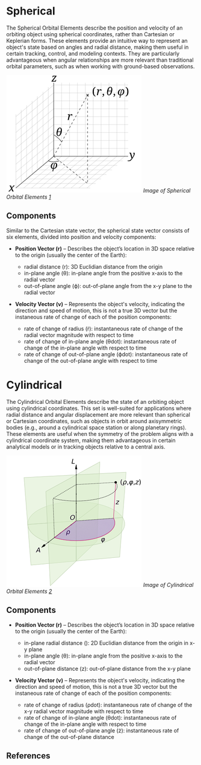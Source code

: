# Spherical

The Spherical Orbital Elements describe the position and velocity of an orbiting object using spherical coordinates, rather than Cartesian or Keplerian forms. These elements provide an intuitive way to represent an object's state based on angles and radial distance, making them useful in certain tracking, control, and modeling contexts. They are particularly advantageous when angular relationships are more relevant than traditional orbital parameters, such as when working with ground-based observations.

![image](../assets/spherical.png)
*Image of Spherical Orbital Elements [1]*

## Components

Similar to the Cartesian state vector, the spherical state vector consists of six elements, divided into position and velocity components:

* **Position Vector (r)** – Describes the object’s location in 3D space relative to the origin (usually the center of the Earth):
    * radial distance (r): 3D Euclidian distance from the origin
    * in-plane angle (θ): in-plane angle from the positive x-axis to the radial vector
    * out-of-plane angle (ϕ): out-of-plane angle from the x-y plane to the radial vector

* **Velocity Vector (v)** – Represents the object's velocity, indicating the direction and speed of motion, this is not a true 3D vector but the instaneous rate of change of each of the position components:
    * rate of change of radius (ṙ): instantaneous rate of change of the radial vector magnitude with respect to time
    * rate of change of in-plane angle (θdot): instantaneous rate of change of the in-plane angle with respect to time
    * rate of change of out-of-plane angle (ϕdot): instantaneous rate of change of the out-of-plane angle with respect to time

# Cylindrical

The Cylindrical Orbital Elements describe the state of an orbiting object using cylindrical coordinates. This set is well-suited for applications where radial distance and angular displacement are more relevant than spherical or Cartesian coordinates, such as objects in orbit around axisymmetric bodies (e.g., around a cylindrical space station or along planetary rings). These elements are useful when the symmetry of the problem aligns with a cylindrical coordinate system, making them advantageous in certain analytical models or in tracking objects relative to a central axis.

![image](../assets/cylindrical.png)
*Image of Cylindrical Orbital Elements [2]*

## Components
* **Position Vector (r)** – Describes the object’s location in 3D space relative to the origin (usually the center of the Earth):
    * in-plane radial distance (): 2D Euclidian distance from the origin in x-y plane
    * in-plane angle (θ): in-plane angle from the positive x-axis to the radial vector
    * out-of-plane distance (z): out-of-plane distance from the x-y plane

* **Velocity Vector (v)** – Represents the object's velocity, indicating the direction and speed of motion, this is not a true 3D vector but the instaneous rate of change of each of the position components:
    * rate of change of radius (ρdot): instantaneous rate of change of the x-y radial vector magnitude with respect to time
    * rate of change of in-plane angle (θdot): instantaneous rate of change of the in-plane angle with respect to time
    * rate of change of out-of-plane angle (ż): instantaneous rate of change of the out-of-plane distance

## References
[1]: https://en.wikipedia.org/wiki/Spherical_coordinate_system#Cylindrical_coordinates
[2]: https://en.wikipedia.org/wiki/Cylindrical_coordinate_system